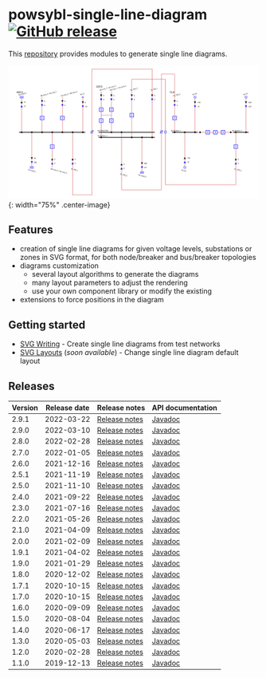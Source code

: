 # powsybl-single-line-diagram [![GitHub release](https://img.shields.io/github/release/powsybl/powsybl-single-line-diagram.svg?sort=semver)](https://github.com/powsybl/powsybl-single-line-diagram/releases/)
This [repository](https://github.com/powsybl/powsybl-single-line-diagram) provides modules to generate single line diagrams.

![sld-example](./img/powsybl-single-line-diagram/diagram-example.svg){: width="75%" .center-image}

## Features
- creation of single line diagrams for given voltage levels, substations or zones in SVG format, for both node/breaker and bus/breaker topologies
- diagrams customization
     - several layout algorithms to generate the diagrams
     - many layout parameters to adjust the rendering
     - use your own component library or modify the existing
- extensions to force positions in the diagram 

## Getting started

- [SVG Writing](../api_guide/single-line-diagram_svg-writing.md) - Create single line diagrams from test networks
- [SVG Layouts]() (*soon available*) - Change single line diagram default layout

## Releases

| Version | Release date | Release notes | API documentation |
| ------- | ------------ | ------------- | ----------------- |
| 2.9.1 | 2022-03-22 | [Release notes](https://github.com/powsybl/powsybl-single-line-diagram/releases/tag/v2.9.1) | [Javadoc](https://javadoc.io/doc/com.powsybl/powsybl-single-line-diagram/2.9.1/index.html) |
| 2.9.0 | 2022-03-10 | [Release notes](https://github.com/powsybl/powsybl-single-line-diagram/releases/tag/v2.9.0) | [Javadoc](https://javadoc.io/doc/com.powsybl/powsybl-single-line-diagram/2.9.0/index.html) |
| 2.8.0 | 2022-02-28 | [Release notes](https://github.com/powsybl/powsybl-single-line-diagram/releases/tag/v2.8.0) | [Javadoc](https://javadoc.io/doc/com.powsybl/powsybl-single-line-diagram/2.8.0/index.html) |
| 2.7.0 | 2022-01-05 | [Release notes](https://github.com/powsybl/powsybl-single-line-diagram/releases/tag/v2.7.0) | [Javadoc](https://javadoc.io/doc/com.powsybl/powsybl-single-line-diagram/2.7.0/index.html) |
| 2.6.0 | 2021-12-16 | [Release notes](https://github.com/powsybl/powsybl-single-line-diagram/releases/tag/v2.6.0) | [Javadoc](https://javadoc.io/doc/com.powsybl/powsybl-single-line-diagram/2.6.0/index.html) |
| 2.5.1 | 2021-11-19 | [Release notes](https://github.com/powsybl/powsybl-single-line-diagram/releases/tag/v2.5.1) | [Javadoc](https://javadoc.io/doc/com.powsybl/powsybl-single-line-diagram/2.5.1/index.html) |
| 2.5.0 | 2021-11-10 | [Release notes](https://github.com/powsybl/powsybl-single-line-diagram/releases/tag/v2.5.0) | [Javadoc](https://javadoc.io/doc/com.powsybl/powsybl-single-line-diagram/2.5.0/index.html) |
| 2.4.0 | 2021-09-22 | [Release notes](https://github.com/powsybl/powsybl-single-line-diagram/releases/tag/v2.4.0) | [Javadoc](https://javadoc.io/doc/com.powsybl/powsybl-single-line-diagram/2.4.0/index.html) |
| 2.3.0 | 2021-07-16 | [Release notes](https://github.com/powsybl/powsybl-single-line-diagram/releases/tag/v2.3.0) | [Javadoc](https://javadoc.io/doc/com.powsybl/powsybl-single-line-diagram/2.3.0/index.html) |
| 2.2.0 | 2021-05-26 | [Release notes](https://github.com/powsybl/powsybl-single-line-diagram/releases/tag/v2.2.0) | [Javadoc](https://javadoc.io/doc/com.powsybl/powsybl-single-line-diagram/2.2.0/index.html) |
| 2.1.0 | 2021-04-09 | [Release notes](https://github.com/powsybl/powsybl-single-line-diagram/releases/tag/v2.1.0) | [Javadoc](https://javadoc.io/doc/com.powsybl/powsybl-single-line-diagram/2.1.0/index.html) |
| 2.0.0 | 2021-02-09 | [Release notes](https://github.com/powsybl/powsybl-single-line-diagram/releases/tag/v2.0.0) | [Javadoc](https://javadoc.io/doc/com.powsybl/powsybl-single-line-diagram/2.0.0/index.html) |
| 1.9.1 | 2021-04-02 | [Release notes](https://github.com/powsybl/powsybl-single-line-diagram/releases/tag/v1.9.1) | [Javadoc](https://javadoc.io/doc/com.powsybl/powsybl-single-line-diagram/1.9.1/index.html) |
| 1.9.0 | 2021-01-29 | [Release notes](https://github.com/powsybl/powsybl-single-line-diagram/releases/tag/v1.9.0) | [Javadoc](https://javadoc.io/doc/com.powsybl/powsybl-single-line-diagram/1.9.0/index.html) |
| 1.8.0 | 2020-12-02 | [Release notes](https://github.com/powsybl/powsybl-single-line-diagram/releases/tag/v1.8.0) | [Javadoc](https://javadoc.io/doc/com.powsybl/powsybl-single-line-diagram/1.8.0/index.html) |
| 1.7.1 | 2020-10-15 | [Release notes](https://github.com/powsybl/powsybl-single-line-diagram/releases/tag/v1.7.1) | [Javadoc](https://javadoc.io/doc/com.powsybl/powsybl-single-line-diagram/1.7.1/index.html) |
| 1.7.0 | 2020-10-15 | [Release notes](https://github.com/powsybl/powsybl-single-line-diagram/releases/tag/v1.7.0) | [Javadoc](https://javadoc.io/doc/com.powsybl/powsybl-single-line-diagram/1.7.0/index.html) |
| 1.6.0 | 2020-09-09 | [Release notes](https://github.com/powsybl/powsybl-single-line-diagram/releases/tag/v1.6.0) | [Javadoc](https://javadoc.io/doc/com.powsybl/powsybl-single-line-diagram/1.6.0/index.html) |
| 1.5.0 | 2020-08-04 | [Release notes](https://github.com/powsybl/powsybl-single-line-diagram/releases/tag/v1.5.0) | [Javadoc](https://javadoc.io/doc/com.powsybl/powsybl-single-line-diagram/1.5.0/index.html) |
| 1.4.0 | 2020-06-17 | [Release notes](https://github.com/powsybl/powsybl-single-line-diagram/releases/tag/v1.4.0) | [Javadoc](https://javadoc.io/doc/com.powsybl/powsybl-single-line-diagram/1.4.0/index.html) |
| 1.3.0 | 2020-05-03 | [Release notes](https://github.com/powsybl/powsybl-single-line-diagram/releases/tag/v1.3.0) | [Javadoc](https://javadoc.io/doc/com.powsybl/powsybl-single-line-diagram/1.3.0/index.html) |
| 1.2.0 | 2020-02-28 | [Release notes](https://github.com/powsybl/powsybl-single-line-diagram/releases/tag/v1.2.0) | [Javadoc](https://javadoc.io/doc/com.powsybl/powsybl-single-line-diagram/1.2.0/index.html) |
| 1.1.0 | 2019-12-13 | [Release notes](https://github.com/powsybl/powsybl-single-line-diagram/releases/tag/v1.1.0) | [Javadoc](https://javadoc.io/doc/com.powsybl/powsybl-single-line-diagram/1.1.0/index.html) |
